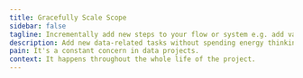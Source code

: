 ```yaml
---
title: Gracefully Scale Scope
sidebar: false
tagline: Incrementally add new steps to your flow or system e.g. add validation to an existing solution.
description: Add new data-related tasks without spending energy thinking about integration issues.
pain: It's a constant concern in data projects.
context: It happens throughout the whole life of the project.
---
```


<JobsDiagram selected="gracefully-scale-scope"></JobsDiagram>

<script>
import JobsDiagram from "@theme/components/JobsDiagram.vue";

export default {
  components: { JobsDiagram }
};
</script>
